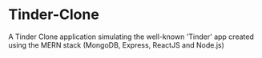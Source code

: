 # Tinder-Clone
A Tinder Clone application simulating the well-known 'Tinder' app created using the MERN stack (MongoDB, Express, ReactJS and Node.js)
